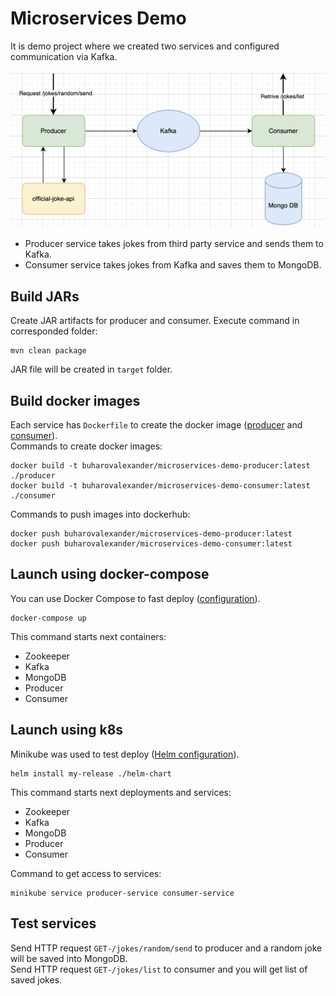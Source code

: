 # Microservices Demo

It is demo project where we created two services and configured communication via Kafka.

![](https://github.com/buharov-alexander/microservices-demo/blob/master/common/src/main/resources/Schema.png)

- Producer service takes jokes from third party service and sends them to Kafka.
- Consumer service takes jokes from Kafka and saves them to MongoDB.

## Build JARs
Create JAR artifacts for producer and consumer.
Execute command in corresponded folder:
```
mvn clean package
```
JAR file will be created in `target` folder.

## Build docker images
Each service has `Dockerfile` to create the docker image ([producer](https://hub.docker.com/repository/docker/buharovalexander/microservices-demo-producer/general) and [consumer](https://hub.docker.com/repository/docker/buharovalexander/microservices-demo-consumer/general)).  
Commands to create docker images:
```
docker build -t buharovalexander/microservices-demo-producer:latest ./producer
docker build -t buharovalexander/microservices-demo-consumer:latest ./consumer
```
Commands to push images into dockerhub:
```
docker push buharovalexander/microservices-demo-producer:latest
docker push buharovalexander/microservices-demo-consumer:latest
```

## Launch using docker-compose
You can use Docker Compose to fast deploy ([configuration](https://github.com/buharov-alexander/microservices-demo/blob/master/common/src/main/docker-compose.yml)).
```
docker-compose up
```
This command starts next containers:
- Zookeeper
- Kafka
- MongoDB
- Producer
- Consumer

## Launch using k8s
Minikube was used to test deploy ([Helm configuration](https://github.com/buharov-alexander/microservices-demo/blob/master/common/src/main/helm-chart)).
```
helm install my-release ./helm-chart
```
This command starts next deployments and services:
- Zookeeper
- Kafka
- MongoDB
- Producer
- Consumer

Command to get access to services:
```
minikube service producer-service consumer-service
```

## Test services
Send HTTP request `GET-/jokes/random/send` to producer and a random joke will be saved into MongoDB.  
Send HTTP request `GET-/jokes/list` to consumer and you will get list of saved jokes.
